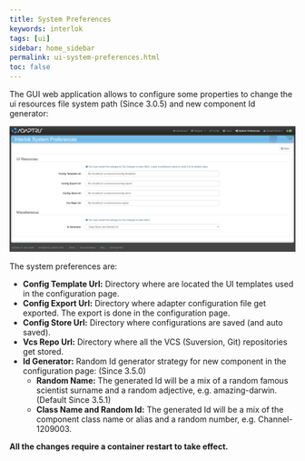 ```yaml
---
title: System Preferences
keywords: interlok
tags: [ui]
sidebar: home_sidebar
permalink: ui-system-preferences.html
toc: false
---
```


The GUI web application allows to configure some properties to change the ui resources file system path (Since 3.0.5) and new component Id generator:

![System Preferences](./images/ui-user-guide/system-preferences.png)

The system preferences are:

- **Config Template Url:** Directory where are located the UI templates used in the configuration page.
- **Config Export Url:** Directory where adapter configuration file get exported. The export is done in the configuration page.
- **Config Store Url:** Directory where configurations are saved (and auto saved).
- **Vcs Repo Url:** Directory where all the VCS (Suversion, Git) repositories get stored.
- **Id Generator:** Random Id generator strategy for new component in the configuration page: (Since 3.5.0)
    - **Random Name:** The generated Id will be a mix of a random famous scientist surname and a random adjective, e.g. amazing-darwin. (Default Since 3.5.1)
    - **Class Name and Random Id:** The generated Id will be a mix of the component class name or alias and a random number, e.g. Channel-1209003.

**All the changes require a container restart to take effect.**
